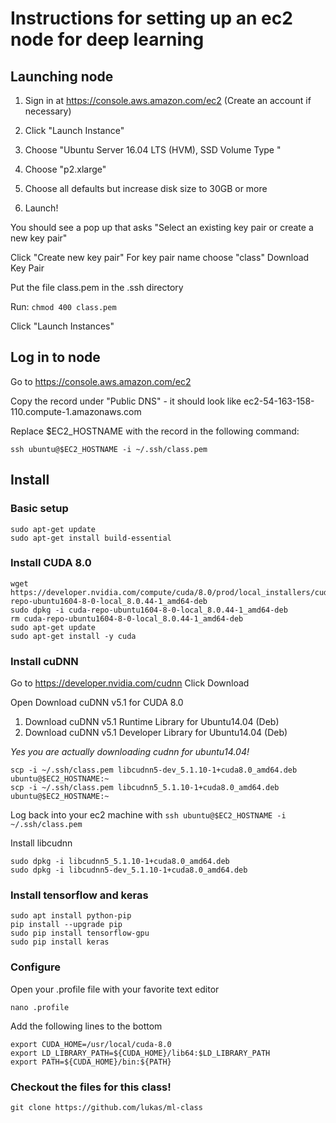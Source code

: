 
# Instructions for setting up an ec2 node for deep learning

## Launching node
1) Sign in at https://console.aws.amazon.com/ec2
(Create an account if necessary)

2) Click "Launch Instance"

3) Choose "Ubuntu Server 16.04 LTS (HVM), SSD Volume Type "

4) Choose "p2.xlarge"

5) Choose all defaults but increase disk size to 30GB or more

6) Launch!

You should see a pop up that asks "Select an existing key pair or create a new key pair"

Click "Create new key pair"
For key pair name choose "class"
Download Key Pair

Put the file class.pem in the .ssh directory

Run: `chmod 400 class.pem`

Click "Launch Instances"

## Log in to node

Go to https://console.aws.amazon.com/ec2

Copy the record under "Public DNS" - it should look like ec2-54-163-158-110.compute-1.amazonaws.com

Replace $EC2_HOSTNAME with the record in the following command:

`ssh ubuntu@$EC2_HOSTNAME -i ~/.ssh/class.pem`


## Install

### Basic setup

```
sudo apt-get update
sudo apt-get install build-essential

```

### Install CUDA 8.0

```
wget https://developer.nvidia.com/compute/cuda/8.0/prod/local_installers/cuda-repo-ubuntu1604-8-0-local_8.0.44-1_amd64-deb
sudo dpkg -i cuda-repo-ubuntu1604-8-0-local_8.0.44-1_amd64-deb
rm cuda-repo-ubuntu1604-8-0-local_8.0.44-1_amd64-deb
sudo apt-get update
sudo apt-get install -y cuda
```

### Install cuDNN

Go to https://developer.nvidia.com/cudnn
Click Download

Open Download cuDNN v5.1 for CUDA 8.0
1) Download cuDNN v5.1 Runtime Library for Ubuntu14.04 (Deb)
2) Download cuDNN v5.1 Developer Library for Ubuntu14.04 (Deb)

*Yes you are actually downloading cudnn for ubuntu14.04!*


```
scp -i ~/.ssh/class.pem libcudnn5-dev_5.1.10-1+cuda8.0_amd64.deb ubuntu@$EC2_HOSTNAME:~
scp -i ~/.ssh/class.pem libcudnn5_5.1.10-1+cuda8.0_amd64.deb ubuntu@$EC2_HOSTNAME:~
```

Log back into your ec2 machine with
`ssh ubuntu@$EC2_HOSTNAME -i ~/.ssh/class.pem`

Install libcudnn
```
sudo dpkg -i libcudnn5_5.1.10-1+cuda8.0_amd64.deb
sudo dpkg -i libcudnn5-dev_5.1.10-1+cuda8.0_amd64.deb
```

### Install tensorflow and keras

```
sudo apt install python-pip
pip install --upgrade pip
sudo pip install tensorflow-gpu
sudo pip install keras
```

### Configure

Open your .profile file with your favorite text editor
```
nano .profile
```

Add the following lines to the bottom
```
export CUDA_HOME=/usr/local/cuda-8.0
export LD_LIBRARY_PATH=${CUDA_HOME}/lib64:$LD_LIBRARY_PATH
export PATH=${CUDA_HOME}/bin:${PATH}
```

### Checkout the files for this class!
```
git clone https://github.com/lukas/ml-class
```
